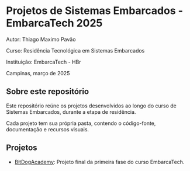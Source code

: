 # Projetos de Sistemas Embarcados - EmbarcaTech 2025

Autor: Thiago Maximo Pavão

Curso: Residência Tecnológica em Sistemas Embarcados

Instituição: EmbarcaTech - HBr

Campinas, março de 2025

## Sobre este repositório

Este repositório reúne os projetos desenvolvidos ao longo do curso de Sistemas Embarcados, durante a etapa de residência.  

Cada projeto tem sua própria pasta, contendo o código-fonte, documentação e recursos visuais.

## Projetos

- [BitDogAcademy](./projetos/BitDogAcademy/): Projeto final da primeira fase do curso EmbarcaTech.
